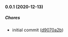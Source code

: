 #### 0.0.1 (2020-12-13)

##### Chores

*  initial commit ([d9070a2b](https://github.com/MichaelSolati/fbschema/commit/d9070a2b0eb4e122c1712b57b927b05b24ab403f))

